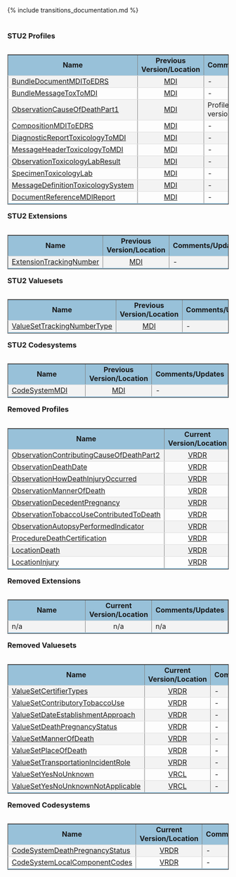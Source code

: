 <style>
    table.style1 { 
        border-collapse: collapse; 
        width: 100%; 
        table-layout: fixed;
    }  
    table.style1 tbody tr {
        border-bottom: 1px solid #dddddd;
    } 
    table.style1 tbody tr:nth-of-type(even) { 
        background-color: #f3f3f3; 
    } 
    table.style1 tbody tr:last-of-type {
        border-bottom: 2px solid #98c1d9;
    }
    table.style1 td:first-of-type {
        text-align: left;
    }
    table.style1 td:nth-of-type(2) {
        text-align: center;
    }
    table.style1 td:nth-of-type(3) {
        text-align: left;
    }
</style>
{% include transitions_documentation.md %}
<br/><br/>

### STU2 Profiles

<table align='left' border='1' class='style1' cellpadding='1' cellspacing='1'>
<tbody>
<tr>
<td style='background-color:#98c1d9; text-align: center; width: 37%;'><b>Name</b></td>
<td style='background-color:#98c1d9; text-align: center; width: 20%;'><b>Previous Version/Location</b></td>
<td style='background-color:#98c1d9; text-align: center;'><b>Comments/Updates</b></td>
</tr>
<tr><td> <a href='https://build.fhir.org/ig/nightingaleproject/vital_records_sandbox_ig/StructureDefinition-Bundle-document-mdi-and-edrs.html'>BundleDocumentMDIToEDRS</a> </td><td><a href='http://hl7.org/fhir/us/mdi/STU1.1/StructureDefinition-Bundle-document-mdi-and-edrs.html'>MDI</a> </td><td>-</td></tr>
<tr><td> <a href='https://build.fhir.org/ig/nightingaleproject/vital_records_sandbox_ig/StructureDefinition-Bundle-message-tox-to-mdi.html'>BundleMessageToxToMDI</a> </td><td><a href='http://hl7.org/fhir/us/mdi/STU1.1/StructureDefinition-Bundle-message-tox-to-mdi.html'>MDI</a> </td><td>-</td></tr>
<tr><td> <a href='https://build.fhir.org/ig/nightingaleproject/vital_records_sandbox_ig/StructureDefinition-Observation-mdi-cause-of-death-part1.html'>ObservationCauseOfDeathPart1</a> </td><td><a href='http://hl7.org/fhir/us/mdi/STU1.1/StructureDefinition-vrdr-cause-of-death-part1.html'>MDI</a> </td><td>Profile of <a href='StructureDefinition-vrdr-cause-of-death-part1.html'>VRDR</a> version</td></tr>
<tr><td> <a href='https://build.fhir.org/ig/nightingaleproject/vital_records_sandbox_ig/StructureDefinition-Composition-mdi-to-edrs.html'>CompositionMDIToEDRS</a> </td><td><a href='http://hl7.org/fhir/us/mdi/STU1.1/StructureDefinition-Composition-mdi-and-edrs.html'>MDI</a> </td><td>-</td></tr>
<tr><td> <a href='https://build.fhir.org/ig/nightingaleproject/vital_records_sandbox_ig/StructureDefinition-DiagnosticReport-toxicology-to-mdi.html'>DiagnosticReportToxicologyToMDI</a> </td><td><a href='http://hl7.org/fhir/us/mdi/STU1.1/StructureDefinition-DiagnosticReport-toxicology-to-mdi.html'>MDI</a> </td><td>-</td></tr>
<tr><td> <a href='https://build.fhir.org/ig/nightingaleproject/vital_records_sandbox_ig/StructureDefinition-MessageHeader-toxicology-to-mdi.html'>MessageHeaderToxicologyToMDI</a> </td><td><a href='http://hl7.org/fhir/us/mdi/STU1.1/StructureDefinition-MessageHeader-toxicology-to-mdi.html'>MDI</a> </td><td>-</td></tr>
<tr><td> <a href='https://build.fhir.org/ig/nightingaleproject/vital_records_sandbox_ig/StructureDefinition-Observation-toxicology-lab-result.html'>ObservationToxicologyLabResult</a> </td><td><a href='http://hl7.org/fhir/us/mdi/STU1.1/StructureDefinition-Observation-toxicology-lab-result.html'>MDI</a> </td><td>-</td></tr>
<tr><td> <a href='https://build.fhir.org/ig/nightingaleproject/vital_records_sandbox_ig/StructureDefinition-Specimen-toxicology-lab.html'>SpecimenToxicologyLab</a> </td><td><a href='http://hl7.org/fhir/us/mdi/STU1.1/StructureDefinition-Specimen-toxicology-lab.html'>MDI</a> </td><td>-</td></tr>
<tr><td> <a href='https://build.fhir.org/ig/nightingaleproject/vital_records_sandbox_ig/MessageDefinition-MessageDefinition-toxicology-system.html'>MessageDefinitionToxicologySystem</a> </td><td><a href='http://hl7.org/fhir/us/mdi/STU1.1/MessageDefinition-MessageDefinition-toxicology-system.html'>MDI</a> </td><td>-</td></tr>
<tr><td> <a href='https://build.fhir.org/ig/nightingaleproject/vital_records_sandbox_ig/StructureDefinition-DocumentReference-mdi-reportm.html'>DocumentReferenceMDIReport</a> </td><td><a href='http://hl7.org/fhir/us/mdi/STU1.1/StructureDefinition-DocumentReference-mdi-report.html'>MDI</a> </td><td>-</td></tr>
</tbody>
</table>


### STU2 Extensions

<table align='left' border='1' class='style1' cellpadding='1' cellspacing='1'>
<tbody>
<tr>
<td style='background-color:#98c1d9; text-align: center; width: 37%;'><b>Name</b></td>
<td style='background-color:#98c1d9; text-align: center; width: 20%;'><b>Previous Version/Location</b></td>
<td style='background-color:#98c1d9; text-align: center;'><b>Comments/Updates</b></td>
</tr>
<tr><td> <a href='https://build.fhir.org/ig/nightingaleproject/vital_records_sandbox_ig/StructureDefinition-Extension-tracking-number.html'>ExtensionTrackingNumber</a> </td><td><a href='http://hl7.org/fhir/us/mdi/STU1.1/StructureDefinition-Extension-tracking-number.html'>MDI</a> </td><td>-</td></tr>
</tbody>
</table>


### STU2 Valuesets

<table align='left' border='1' class='style1' cellpadding='1' cellspacing='1'>
<tbody>
<tr>
<td style='background-color:#98c1d9; text-align: center; width: 37%;'><b>Name</b></td>
<td style='background-color:#98c1d9; text-align: center; width: 20%;'><b>Previous Version/Location</b></td>
<td style='background-color:#98c1d9; text-align: center;'><b>Comments/Updates</b></td>
</tr>
<tr><td> <a href='https://build.fhir.org/ig/nightingaleproject/vital_records_sandbox_ig/ValueSet-ValueSet-tracking-number-type.html'>ValueSetTrackingNumberType</a> </td><td><a href='http://hl7.org/fhir/us/mdi/STU1.1/ValueSet-ValueSet-tracking-number-type.html'>MDI</a> </td><td>-</td></tr>
</tbody>
</table>


### STU2 Codesystems

<table align='left' border='1' class='style1' cellpadding='1' cellspacing='1'>
<tbody>
<tr>
<td style='background-color:#98c1d9; text-align: center; width: 37%;'><b>Name</b></td>
<td style='background-color:#98c1d9; text-align: center; width: 20%;'><b>Previous Version/Location</b></td>
<td style='background-color:#98c1d9; text-align: center;'><b>Comments/Updates</b></td>
</tr>
<tr><td> <a href='https://build.fhir.org/ig/nightingaleproject/vital_records_sandbox_ig/CodeSystem-CodeSystem-vr-codes.html'>CodeSystemMDI</a> </td><td><a href='http://hl7.org/fhir/us/mdi/STU1.1/CodeSystem-CodeSystem-mdi-codes.html'>MDI</a> </td><td>-</td></tr>
</tbody>
</table>


### Removed Profiles

<table align='left' border='1' class='style1' cellpadding='1' cellspacing='1'>
<tbody>
<tr>
<td style='background-color:#98c1d9; text-align: center; width: 37%;'><b>Name</b></td>
<td style='background-color:#98c1d9; text-align: center; width: 20%;'><b>Current Version/Location</b></td>
<td style='background-color:#98c1d9; text-align: center;'><b>Comments/Updates</b></td>
</tr>

<tr><td> <a href='http://hl7.org/fhir/us/mdi/STU1.1/StructureDefinition-Observation-contributing-cause-of-death-part2.html'>ObservationContributingCauseOfDeathPart2</a> </td><td><a href='https://build.fhir.org/ig/nightingaleproject/vital_records_sandbox_ig/StructureDefinition-vrdr-cause-of-death-part2'>VRDR</a> </td><td>-</td></tr>
<tr><td> <a href='http://hl7.org/fhir/us/mdi/STU1.1/StructureDefinition-Observation-death-date.html'>ObservationDeathDate</a> </td><td><a href='https://build.fhir.org/ig/nightingaleproject/vital_records_sandbox_ig/StructureDefinition-vrdr-death-date'>VRDR</a> </td><td>-</td></tr>
<tr><td> <a href='http://hl7.org/fhir/us/mdi/STU1.1/StructureDefinition-Observation-how-death-injury-occurred.html'>ObservationHowDeathInjuryOccurred</a> </td><td><a href='https://build.fhir.org/ig/nightingaleproject/vital_records_sandbox_ig/StructureDefinition-vrdr-injury-incident'>VRDR</a> </td><td>-</td></tr>
<tr><td> <a href='http://hl7.org/fhir/us/mdi/STU1.1/StructureDefinition-Observation-manner-of-death.html'>ObservationMannerOfDeath</a> </td><td><a href='https://build.fhir.org/ig/nightingaleproject/vital_records_sandbox_ig/StructureDefinition-vrdr-manner-of-death'>VRDR</a> </td><td>-</td></tr>
<tr><td> <a href='http://hl7.org/fhir/us/mdi/STU1.1/StructureDefinition-Observation-decedent-pregnancy.html'>ObservationDecedentPregnancy</a> </td><td><a href='https://build.fhir.org/ig/nightingaleproject/vital_records_sandbox_ig/StructureDefinition-vrdr-decedent-pregnancy-status'>VRDR</a> </td><td>-</td></tr>
<tr><td> <a href='http://hl7.org/fhir/us/mdi/STU1.1/StructureDefinition-Observation-tobacco-use-contributed-to-death.html'>ObservationTobaccoUseContributedToDeath</a> </td><td><a href='https://build.fhir.org/ig/nightingaleproject/vital_records_sandbox_ig/ValueSet-vrdr-contributory-tobacco-use-vs.html'>VRDR</a> </td><td>-</td></tr>
<tr><td> <a href='http://hl7.org/fhir/us/mdi/STU1.1/StructureDefinition-Observation-autopsy-performed-indicator.html'>ObservationAutopsyPerformedIndicator</a> </td><td><a href='https://build.fhir.org/ig/nightingaleproject/vital_records_sandbox_ig/StructureDefinition-vrdr-autopsy-performed-indicator'>VRDR</a> </td><td>-</td></tr>
<tr><td> <a href='http://hl7.org/fhir/us/mdi/STU1.1/StructureDefinition-Procedure-death-certification.html'>ProcedureDeathCertification</a> </td><td><a href='https://build.fhir.org/ig/nightingaleproject/vital_records_sandbox_ig/StructureDefinition-vrdr-death-certification'>VRDR</a> </td><td>-</td></tr>
<tr><td> <a href='http://hl7.org/fhir/us/mdi/STU1.1/StructureDefinition-Location-death.html'>LocationDeath</a> </td><td><a href='https://build.fhir.org/ig/nightingaleproject/vital_records_sandbox_ig/StructureDefinition-vrdr-death-location'>VRDR</a> </td><td>-</td></tr>
<tr><td> <a href='http://hl7.org/fhir/us/mdi/STU1.1/StructureDefinition-Location-injury.html'>LocationInjury</a> </td><td><a href='https://build.fhir.org/ig/nightingaleproject/vital_records_sandbox_ig/StructureDefinition-vrdr-manner-of-death'>VRDR</a> </td><td>-</td></tr>
</tbody>
</table>


### Removed Extensions

<table align='left' border='1' class='style1' cellpadding='1' cellspacing='1'>
<tbody>
<tr>
<td style='background-color:#98c1d9; text-align: center; width: 37%;'><b>Name</b></td>
<td style='background-color:#98c1d9; text-align: center; width: 20%;'><b>Current Version/Location</b></td>
<td style='background-color:#98c1d9; text-align: center;'><b>Comments/Updates</b></td>
</tr>
<tr><td> n/a</td><td>n/a</td><td> n/a </td></tr>
</tbody>
</table>


### Removed Valuesets

<table align='left' border='1' class='style1' cellpadding='1' cellspacing='1'>
<tbody>
<tr>
<td style='background-color:#98c1d9; text-align: center; width: 37%;'><b>Name</b></td>
<td style='background-color:#98c1d9; text-align: center; width: 20%;'><b>Current Version/Location</b></td>
<td style='background-color:#98c1d9; text-align: center;'><b>Comments/Updates</b></td>
</tr>
<tr><td> <a href='http://hl7.org/fhir/us/mdi/ValueSet/ValueSet-certifier-types'>ValueSetCertifierTypes</a> </td><td><a href='https://build.fhir.org/ig/nightingaleproject/vital_records_sandbox_ig/ValueSet-vrdr-certifier-types-vs'>VRDR</a> </td><td>-</td></tr>
<tr><td> <a href='http://hl7.org/fhir/us/mdi/ValueSet/ValueSet-contributory-tobacco-use'>ValueSetContributoryTobaccoUse</a> </td><td><a href='https://build.fhir.org/ig/nightingaleproject/vital_records_sandbox_ig/ValueSet-vrdr-contributory-tobacco-use-vs'>VRDR</a> </td><td>-</td></tr>
<tr><td> <a href='http://hl7.org/fhir/us/mdi/ValueSet/ValueSet-date-establishment-approach'>ValueSetDateEstablishmentApproach</a> </td><td><a href='https://build.fhir.org/ig/nightingaleproject/vital_records_sandbox_ig/ValueSet-vrdr-date-of-death-determination-methods-vs'>VRDR</a> </td><td>-</td></tr>
<tr><td> <a href='http://hl7.org/fhir/us/mdi/ValueSet/ValueSet-death-pregnancy-status'>ValueSetDeathPregnancyStatus</a> </td><td><a href='https://build.fhir.org/ig/nightingaleproject/vital_records_sandbox_ig/ValueSet-ValueSet-death-pregnancy-status'>VRDR</a> </td><td>-</td></tr>
<tr><td> <a href='http://hl7.org/fhir/us/mdi/ValueSet/ValueSet-manner-of-death'>ValueSetMannerOfDeath</a> </td><td><a href='https://build.fhir.org/ig/nightingaleproject/vital_records_sandbox_ig/ValueSet-vrdr-manner-of-death-vs'>VRDR</a> </td><td>-</td></tr>
<tr><td> <a href='http://hl7.org/fhir/us/mdi/STU1.1/ValueSet-ValueSet-place-of-death.html'>ValueSetPlaceOfDeath</a> </td><td><a href='https://build.fhir.org/ig/nightingaleproject/vital_records_sandbox_ig/ValueSet-vrdr-place-of-death-vs'>VRDR</a> </td><td>-</td></tr>
<tr><td> <a href='http://hl7.org/fhir/us/mdi/STU1.1/ValueSet-ValueSet-transportation-incident-role.html'>ValueSetTransportationIncidentRole</a> </td><td><a href='https://build.fhir.org/ig/nightingaleproject/vital_records_sandbox_ig/ValueSet-vrdr-transportation-incident-role-vs'>VRDR</a> </td><td>-</td></tr>
<tr><td> <a href='http://hl7.org/fhir/us/mdi/ValueSet/ValueSet-yes-no-unknown'>ValueSetYesNoUnknown</a> </td><td><a href='http://build.fhir.org/ig/HL7/vr-common-library/ValueSet-ValueSet-yes-no-unknown-vr.html'>VRCL</a> </td><td>-</td></tr>
<tr><td> <a href='http://hl7.org/fhir/us/mdi/ValueSet/ValueSet-yes-no-unknown-not-applicable'>ValueSetYesNoUnknownNotApplicable</a> </td><td><a href='http://build.fhir.org/ig/HL7/vr-common-library/ValueSet-ValueSet-yes-no-not-applicable-vr.html'>VRCL</a> </td><td>-</td></tr>
</tbody>
</table>


### Removed Codesystems

<table align='left' border='1' class='style1' cellpadding='1' cellspacing='1'>
<tbody>
<tr>
<td style='background-color:#98c1d9; text-align: center; width: 37%;'><b>Name</b></td>
<td style='background-color:#98c1d9; text-align: center; width: 20%;'><b>Current Version/Location</b></td>
<td style='background-color:#98c1d9; text-align: center;'><b>Comments/Updates</b></td>
</tr>
<tr><td> <a href='http://hl7.org/fhir/us/mdi/CodeSystem/CodeSystem-death-pregnancy-status'>CodeSystemDeathPregnancyStatus</a> </td><td><a href='https://build.fhir.org/ig/nightingaleproject/vital_records_sandbox_ig/CodeSystem-CodeSystem-death-pregnancy-status'>VRDR</a> </td><td>-</td></tr>
<tr><td> <a href='http://hl7.org/fhir/us/mdi/CodeSystem/CodeSystem-local-component-codes'>CodeSystemLocalComponentCodes</a> </td><td><a href='https://build.fhir.org/ig/nightingaleproject/vital_records_sandbox_ig/CodeSystem-vrdr-component-cs'>VRDR</a> </td><td>-</td></tr>
</tbody>
</table>

